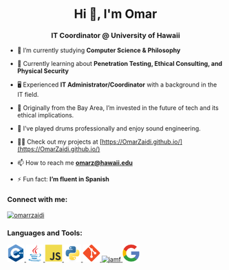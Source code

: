 <h1 align="center">Hi 👋, I'm Omar</h1>
<h3 align="center">IT Coordinator @ University of Hawaii</h3>

- 🔭 I’m currently studying **Computer Science & Philosophy**

- 🌱 Currently learning about **Penetration Testing, Ethical Consulting, and Physical Security**

- 🖥️ Experienced **IT Administrator/Coordinator** with a background in the IT field.

- 🌉 Originally from the Bay Area, I’m invested in the future of tech and its ethical implications.

- 🥁 I’ve played drums professionally and enjoy sound engineering.

- 👨‍💻 Check out my projects at [https://OmarZaidi.github.io/](https://OmarZaidi.github.io/)

- 📫 How to reach me **omarz@hawaii.edu**

- ⚡ Fun fact: **I’m fluent in Spanish**

<h3 align="left">Connect with me:</h3>
<p align="left">
<a href="http://linkedin.com/in/omarrzaidi" target="blank"><img align="center" src="https://raw.githubusercontent.com/rahuldkjain/github-profile-readme-generator/master/src/images/icons/Social/linked-in-alt.svg" alt="omarrzaidi" height="30" width="40" /></a>
</p>

<h3 align="left">Languages and Tools:</h3>
<p align="left"> 
<a href="https://www.w3schools.com/cpp/" target="_blank" rel="noreferrer"> <img src="https://raw.githubusercontent.com/devicons/devicon/master/icons/cplusplus/cplusplus-original.svg" alt="cplusplus" width="40" height="40"/> </a>
<a href="https://www.java.com" target="_blank" rel="noreferrer"> <img src="https://raw.githubusercontent.com/devicons/devicon/master/icons/java/java-original.svg" alt="java" width="40" height="40"/> </a>
<a href="https://developer.mozilla.org/en-US/docs/Web/JavaScript" target="_blank" rel="noreferrer"> <img src="https://raw.githubusercontent.com/devicons/devicon/master/icons/javascript/javascript-original.svg" alt="javascript" width="40" height="40"/> </a>
<a href="https://www.python.org" target="_blank" rel="noreferrer"> <img src="https://raw.githubusercontent.com/devicons/devicon/master/icons/python/python-original.svg" alt="python" width="40" height="40"/> </a> 
<a href="https://git-scm.com/" target="_blank" rel="noreferrer"> <img src="https://raw.githubusercontent.com/devicons/devicon/master/icons/git/git-original.svg" alt="git" width="40" height="40"/> </a>
<a href="https://www.jamf.com/" target="_blank" rel="noreferrer"> <img src="https://avatars.githubusercontent.com/u/1255188?s=200&v=4" alt="jamf" width="40" height="40"/> </a>
<a href="https://www.google.com/adminconsole" target="_blank" rel="noreferrer"> <img src="https://raw.githubusercontent.com/devicons/devicon/master/icons/google/google-original.svg" alt="Google Admin Console" width="40" height="40"/> </a>
</p>
